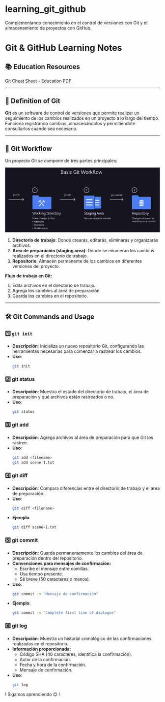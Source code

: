 # learning_git_github
Complementando conocimiento en el control de versiones con Git y el almacenamiento de proyectos con GitHub.
# Git & GitHub Learning Notes

## 📚 Education Resources
[Git Cheat Sheet - Education PDF](https://education.github.com/git-cheat-sheet-education.pdf)

---

## 📝 Definition of Git
**Git** es un software de control de versiones que permite realizar un seguimiento de los cambios realizados en un proyecto a lo largo del tiempo.  
Funciona registrando cambios, almacenándolos y permitiéndote consultarlos cuando sea necesario.

---

## 🔄 Git Workflow
Un proyecto Git se compone de tres partes principales:

<div align="center">
  <img src="https://github.com/Jhonchuri11/learning_git_github/blob/main/basic%20-%20workflow/workflow.png" alt="Git Workflow" width="600">
</div>

1. **Directorio de trabajo**: Donde crearás, editarás, eliminarás y organizarás archivos.
2. **Área de preparación (staging area)**: Donde se enumeran los cambios realizados en el directorio de trabajo.
3. **Repositorio**: Almacén permanente de los cambios en diferentes versiones del proyecto.

**Flujo de trabajo en Git:**
1. Edita archivos en el directorio de trabajo.
2. Agrega los cambios al área de preparación.
3. Guarda los cambios en el repositorio.

---

## 🛠️ Git Commands and Usage

### 1️⃣ `git init`
- **Descripción**: Inicializa un nuevo repositorio Git, configurando las herramientas necesarias para comenzar a rastrear los cambios.  
- **Uso**:  
  ```bash
  git init
### 2️⃣ git status
- **Descripción**: Muestra el estado del directorio de trabajo, el área de preparación y qué archivos están rastreados o no.  
- **Uso**:  
  ```bash
  git status
### 3️⃣ git add
- **Descripción**: Agrega archivos al área de preparación para que Git los rastree.
- **Uso**:  
  ```bash
  git add <filename>
  git add scene-1.txt
### 4️⃣ git diff
- **Descripción**: Compara diferencias entre el directorio de trabajo y el área de preparación.
- **Uso**:  
  ```bash
  git diff <filename>
- **Ejemplo**:  
  ```bash
  git diff scene-1.txt
### 5️⃣ git commit
- **Descripción**: Guarda permanentemente los cambios del área de preparación dentro del repositorio.
- **Convenciones para mensajes de confirmación:**
   - Escribe el mensaje entre comillas.
   - Usa tiempo presente.
   - Sé breve (50 caracteres o menos).
- **Uso**:  
  ```bash
  git commit -m "Mensaje de confirmación"
- **Ejemplo**:  
  ```bash
  git commit -m "Complete first line of dialogue"
### 6️⃣ git log
- **Descripción**: Muestra un historial cronológico de las confirmaciones realizadas en el repositorio.
- **Información proporcionada:**
   - Código SHA (40 caracteres, identifica la confirmación).
   - Autor de la confirmación.
   - Fecha y hora de la confirmación.
   - Mensaje de confirmación.
- **Uso**:  
  ```bash
  git log
! Sigamos aprendiendo 😊 !

